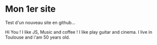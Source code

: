 # Mon 1er site
Test d'un nouveau site en github...

Hi You !
I like JS, Music and coffee !
I like play guitar and cinema.
I live in Toulouse and i'am 50 years old.
